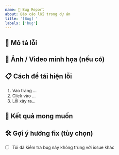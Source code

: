 ```yaml
---
name: 🐞 Bug Report
about: Báo cáo lỗi trong dự án
title: '[Bug] '
labels: ['bug']
---
```


## 🐛 Mô tả lỗi

<!-- Mô tả ngắn gọn lỗi bạn gặp phải -->

## 📸 Ảnh / Video minh họa (nếu có)

<!-- Kéo thả ảnh/video vào đây hoặc paste screenshot -->

## 📋 Cách để tái hiện lỗi

1. Vào trang ...
2. Click vào ...
3. Lỗi xảy ra...

## 🤔 Kết quả mong muốn

<!-- Bạn muốn behavior ra sao -->

## 🛠 Gợi ý hướng fix (tùy chọn)

<!-- Nếu bạn biết cách sửa hoặc giả định nguyên nhân -->

- [ ] Tôi đã kiểm tra bug này không trùng với issue khác
